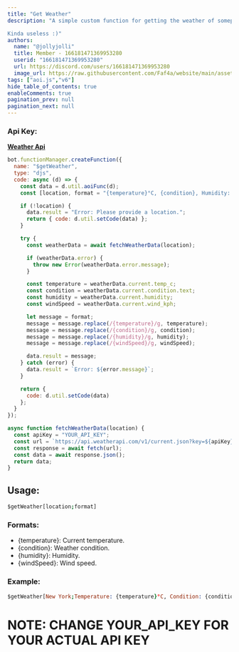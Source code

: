 ```yaml
---
title: "Get Weather"
description: "A simple custom function for getting the weather of someplace.

Kinda useless :)"
authors:
  name: "@jollyjolli"
  title: Member - 166181471369953280
  userid: "166181471369953280"
  url: https://discord.com/users/166181471369953280
  image_url: https://raw.githubusercontent.com/Faf4a/website/main/assets/images/avatars/166181471369953280.png
tags: ["aoi.js","v6"]
hide_table_of_contents: true
enableComments: true
pagination_prev: null
pagination_next: null
---
```


### Api Key:
**[Weather Api](https://www.weatherapi.com/)**

```js
bot.functionManager.createFunction({
  name: "$getWeather",
  type: "djs",
  code: async (d) => {
    const data = d.util.aoiFunc(d);
    const [location, format = "{temperature}°C, {condition}, Humidity: {humidity}%, Wind Speed: {windSpeed} km/h"] = data.inside.splits;

    if (!location) {
      data.result = "Error: Please provide a location.";
      return { code: d.util.setCode(data) };
    }

    try {
      const weatherData = await fetchWeatherData(location);

      if (weatherData.error) {
        throw new Error(weatherData.error.message);
      }

      const temperature = weatherData.current.temp_c;
      const condition = weatherData.current.condition.text;
      const humidity = weatherData.current.humidity;
      const windSpeed = weatherData.current.wind_kph;

      let message = format;
      message = message.replace(/{temperature}/g, temperature);
      message = message.replace(/{condition}/g, condition);
      message = message.replace(/{humidity}/g, humidity);
      message = message.replace(/{windSpeed}/g, windSpeed);

      data.result = message;
    } catch (error) {
      data.result = `Error: ${error.message}`;
    }

    return {
      code: d.util.setCode(data)
    };
  }
});

async function fetchWeatherData(location) {
  const apiKey = "YOUR_API_KEY";
  const url = `https://api.weatherapi.com/v1/current.json?key=${apiKey}&q=${location}`;
  const response = await fetch(url);
  const data = await response.json();
  return data;
}
```

## Usage:
```prolog
$getWeather[location;format]
```

### Formats:
- {temperature}: Current temperature.
- {condition}: Weather condition.
- {humidity}: Humidity.
- {windSpeed}: Wind speed.

### Example:
```prolog
$getWeather[New York;Temperature: {temperature}°C, Condition: {condition}, Humidity: {humidity}%, Wind Speed: {windSpeed} km/h]
```

# NOTE: CHANGE YOUR_API_KEY FOR YOUR ACTUAL API KEY